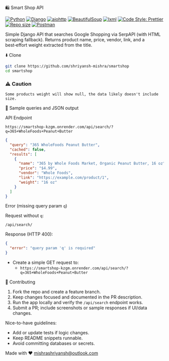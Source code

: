 🛍️ Smart Shop API 

[![Python](https://img.shields.io/badge/Python-3.12+-3776AB?logo=python&logoColor=white)](https://www.python.org/)
[![Django](https://img.shields.io/badge/Django-5.x-092E20?logo=django&logoColor=white)](https://www.djangoproject.com/)
[![aiohttp](https://img.shields.io/badge/aiohttp-3.x-2C5BB4)](https://docs.aiohttp.org/)
[![BeautifulSoup](https://img.shields.io/badge/BeautifulSoup-4.x-4E9A06)](https://www.crummy.com/software/BeautifulSoup/)
[![lxml](https://img.shields.io/badge/lxml-6.x-0A0A0A)](https://lxml.de/)
[![Code Style: Prettier](https://img.shields.io/badge/Code%20Style-Prettier-ff69b4?logo=prettier&logoColor=white)](https://prettier.io/)
[![Repo size](https://img.shields.io/github/repo-size/shriyansh-mishra/smartshop)](https://github.com/shriyansh-mishra/smartshop)
[![Postman](https://img.shields.io/badge/Postman-Open%20in%20Postman-orange?logo=postman&logoColor=white)](https://blue-water-347559.postman.co/workspace/Student-expert-API~2d5343ae-3527-4ba7-8090-4a4fafe80bfa/collection/42614502-4caa142b-ce17-4fbd-b539-6acf3b76a92a?action=share&creator=42614502)

Simple Django API that searches Google Shopping via SerpAPI (with HTML scraping fallback). Returns product name, price, vendor, link, and a best‑effort weight extracted from the title.

⬇️ Clone

```bash
git clone https://github.com/shriyansh-mishra/smartshop
cd smartshop
```
### ⚠️ Caution 

```code
Some products weight will show null, the data likely doesn't include size.
```

🔎 Sample queries and JSON output

API Endpoint

`https://smartshop-kzgm.onrender.com/api/search/?q=365+WholeFoods+Peanut+Butter
`

```json
{
  "query": "365 WholeFoods Peanut Butter",
  "cached": false,
  "results": [
    {
      "name": "365 by Whole Foods Market, Organic Peanut Butter, 16 oz",
      "price": "$4.99",
      "vendor": "Whole Foods",
      "link": "https://example.com/product/1",
      "weight": "16 oz"
    }
  ]
}
```

Error (missing query param `q`)

Request without `q`:

```text
/api/search/
```

Response (HTTP 400):

```json
{
  "error": "query param 'q' is required"
}
```

- Create a simple GET request to:
  - `https://smartshop-kzgm.onrender.com/api/search/?q=365+WholeFoods+Peanut+Butter`

🤝 Contributing

1) Fork the repo and create a feature branch.
2) Keep changes focused and documented in the PR description.
3) Run the app locally and verify the `/api/search` endpoint works.
4) Submit a PR; include screenshots or sample responses if UI/data changes.

Nice-to-have guidelines:
- Add or update tests if logic changes.
- Keep README snippets runnable.
- Avoid committing databases or secrets.

Made with ❤️ [mishrashriyansh@outlook.com](mailto:mishrashriyansh@outlook.com)
